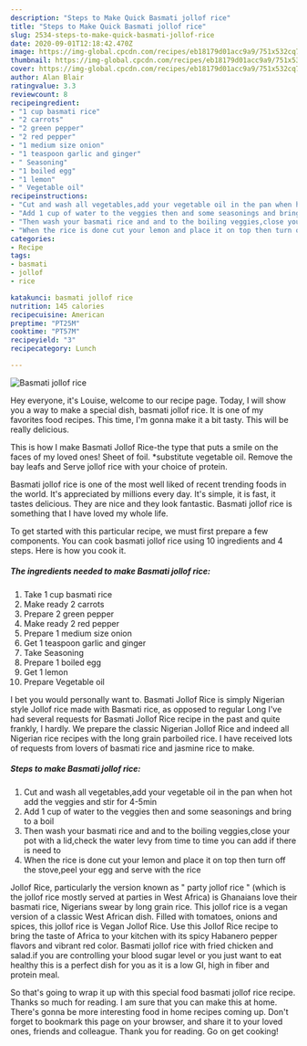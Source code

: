 ```yaml
---
description: "Steps to Make Quick Basmati jollof rice"
title: "Steps to Make Quick Basmati jollof rice"
slug: 2534-steps-to-make-quick-basmati-jollof-rice
date: 2020-09-01T12:18:42.470Z
image: https://img-global.cpcdn.com/recipes/eb18179d01acc9a9/751x532cq70/basmati-jollof-rice-recipe-main-photo.jpg
thumbnail: https://img-global.cpcdn.com/recipes/eb18179d01acc9a9/751x532cq70/basmati-jollof-rice-recipe-main-photo.jpg
cover: https://img-global.cpcdn.com/recipes/eb18179d01acc9a9/751x532cq70/basmati-jollof-rice-recipe-main-photo.jpg
author: Alan Blair
ratingvalue: 3.3
reviewcount: 8
recipeingredient:
- "1 cup basmati rice"
- "2 carrots"
- "2 green pepper"
- "2 red pepper"
- "1 medium size onion"
- "1 teaspoon garlic and ginger"
- " Seasoning"
- "1 boiled egg"
- "1 lemon"
- " Vegetable oil"
recipeinstructions:
- "Cut and wash all vegetables,add your vegetable oil in the pan when hot add the veggies and stir for 4-5min"
- "Add 1 cup of water to the veggies then and some seasonings and bring to a boil"
- "Then wash your basmati rice and and to the boiling veggies,close your pot with a lid,check the water levy from time to time you can add if there is need to"
- "When the rice is done cut your lemon and place it on top then turn off the stove,peel your egg and serve with the rice"
categories:
- Recipe
tags:
- basmati
- jollof
- rice

katakunci: basmati jollof rice 
nutrition: 145 calories
recipecuisine: American
preptime: "PT25M"
cooktime: "PT57M"
recipeyield: "3"
recipecategory: Lunch

---
```



![Basmati jollof rice](https://img-global.cpcdn.com/recipes/eb18179d01acc9a9/751x532cq70/basmati-jollof-rice-recipe-main-photo.jpg)

Hey everyone, it's Louise, welcome to our recipe page. Today, I will show you a way to make a special dish, basmati jollof rice. It is one of my favorites food recipes. This time, I'm gonna make it a bit tasty. This will be really delicious.

This is how I make Basmati Jollof Rice-the type that puts a smile on the faces of my loved ones! Sheet of foil. *substitute vegetable oil. Remove the bay leafs and Serve jollof rice with your choice of protein.

Basmati jollof rice is one of the most well liked of recent trending foods in the world. It's appreciated by millions every day. It's simple, it is fast, it tastes delicious. They are nice and they look fantastic. Basmati jollof rice is something that I have loved my whole life.


To get started with this particular recipe, we must first prepare a few components. You can cook basmati jollof rice using 10 ingredients and 4 steps. Here is how you cook it.

<!--inarticleads1-->

##### The ingredients needed to make Basmati jollof rice:

1. Take 1 cup basmati rice
1. Make ready 2 carrots
1. Prepare 2 green pepper
1. Make ready 2 red pepper
1. Prepare 1 medium size onion
1. Get 1 teaspoon garlic and ginger
1. Take  Seasoning
1. Prepare 1 boiled egg
1. Get 1 lemon
1. Prepare  Vegetable oil


I bet you would personally want to. Basmati Jollof Rice is simply Nigerian style Jollof rice made with Basmati rice, as opposed to regular Long I&#39;ve had several requests for Basmati Jollof Rice recipe in the past and quite frankly, I hardly. We prepare the classic Nigerian Jollof Rice and indeed all Nigerian rice recipes with the long grain parboiled rice. I have received lots of requests from lovers of basmati rice and jasmine rice to make. 

<!--inarticleads2-->

##### Steps to make Basmati jollof rice:

1. Cut and wash all vegetables,add your vegetable oil in the pan when hot add the veggies and stir for 4-5min
1. Add 1 cup of water to the veggies then and some seasonings and bring to a boil
1. Then wash your basmati rice and and to the boiling veggies,close your pot with a lid,check the water levy from time to time you can add if there is need to
1. When the rice is done cut your lemon and place it on top then turn off the stove,peel your egg and serve with the rice


Jollof Rice, particularly the version known as &#34; party jollof rice &#34; (which is the jollof rice mostly served at parties in West Africa) is Ghanaians love their basmati rice, Nigerians swear by long grain rice. This jollof rice is a vegan version of a classic West African dish. Filled with tomatoes, onions and spices, this jollof rice is Vegan Jollof Rice. Use this Jollof Rice recipe to bring the taste of Africa to your kitchen with its spicy Habanero pepper flavors and vibrant red color. Basmati jollof rice with fried chicken and salad.if you are controlling your blood sugar level or you just want to eat healthy this is a perfect dish for you as it is a low GI, high in fiber and protein meal. 

So that's going to wrap it up with this special food basmati jollof rice recipe. Thanks so much for reading. I am sure that you can make this at home. There's gonna be more interesting food in home recipes coming up. Don't forget to bookmark this page on your browser, and share it to your loved ones, friends and colleague. Thank you for reading. Go on get cooking!
